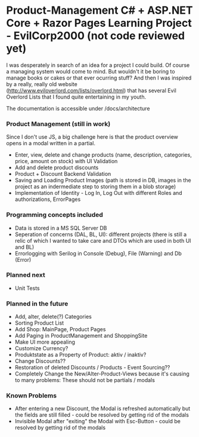 # Product-Management C# + ASP.NET Core + Razor Pages Learning Project - EvilCorp2000 (not code reviewed yet)

I was desperately in search of an idea for a project I could build. Of course a managing system would come to mind. But wouldn't it be boring to manage books or cakes or that ever ocurring stuff?
And then I was inspired by a really, really old website (http://www.eviloverlord.com/lists/overlord.html) that has several Evil Overlord Lists that I found quite entertaining in my youth.

The documentation is accessible under /docs/architecture

### Product Management (still in work)
Since I don't use JS, a big challenge here is that the product overview opens in a modal written in  a partial.

* Enter, view, delete and change products (name, description, categories, price, amount on stock) with UI Validation
* Add and delete product discounts
* Product + Discount Backend Validation
* Saving and Loading Product Images (path is stored in DB, images in the project as an indermediate step to storing them in a blob storage)
* Implementation of Identity - Log In, Log Out with different Roles and authorizations, ErrorPages

### Programming concepts included 
* Data is stored in a MS SQL Server DB
* Seperation of concerns (DAL, BL, UI): different projects (there is still a relic of which I wanted to take care and DTOs which are used in both UI and BL)
* Errorlogging with Serilog in Console (Debug), File (Warning) and Db (Error)

### Planned next
* Unit Tests

### Planned in the future
* Add, alter, delete(?) Categories
* Sorting Product List
* Add Shop: MainPage, Product Pages
* Add Paging in ProductManagement and ShoppingSite
* Make UI more appealing
* Customize Currency?
* Produktstate as a Property of Product: aktiv / inaktiv?
* Change Discounts??
* Restoration of deleted Discounts / Products - Event Sourcing??
* Completely Change the New/Alter-Product-Views because it's causing to many problems: These should not be partials / modals


### Known Problems
* After entering a new Discount, the Modal is refreshed automatically but the fields are still filled - could be resolved by getting rid of the modals
* Invisible Modal after "exiting" the Modal with Esc-Button - could be resolved by getting rid of the modals
